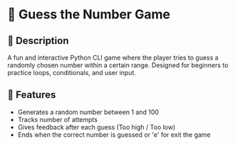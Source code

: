 
# 🎯 Guess the Number Game

## 📌 Description
A fun and interactive Python CLI game where the player tries to guess a randomly chosen number within a certain range. Designed for beginners to practice loops, conditionals, and user input.

## 🚀 Features
- Generates a random number between 1 and 100
- Tracks number of attempts
- Gives feedback after each guess (Too high / Too low)
- Ends when the correct number is guessed or 'e' for exit the game
